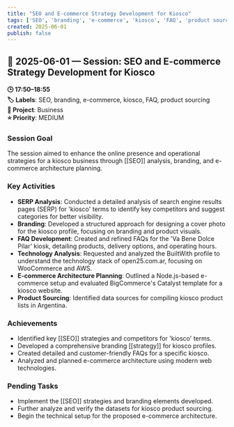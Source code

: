 ```yaml
---
title: "SEO and E-commerce Strategy Development for Kiosco"
tags: ['SEO', 'branding', 'e-commerce', 'kiosco', 'FAQ', 'product sourcing']
created: 2025-06-01
publish: false
---
```


## 📅 2025-06-01 — Session: SEO and E-commerce Strategy Development for Kiosco

**🕒 17:50–18:55**  
**🏷️ Labels**: SEO, branding, e-commerce, kiosco, FAQ, product sourcing  
**📂 Project**: Business  
**⭐ Priority**: MEDIUM  


### Session Goal
The session aimed to enhance the online presence and operational strategies for a kiosco business through [[SEO]] analysis, branding, and e-commerce architecture planning.

### Key Activities
- **SERP Analysis**: Conducted a detailed analysis of search engine results pages (SERP) for 'kiosco' terms to identify key competitors and suggest categories for better visibility.
- **Branding**: Developed a structured approach for designing a cover photo for the kiosco profile, focusing on branding and product visuals.
- **FAQ Development**: Created and refined FAQs for the 'Va Bene Dolce Pilar' kiosk, detailing products, delivery options, and operating hours.
- **Technology Analysis**: Requested and analyzed the BuiltWith profile to understand the technology stack of open25.com.ar, focusing on WooCommerce and AWS.
- **E-commerce Architecture Planning**: Outlined a Node.js-based e-commerce setup and evaluated BigCommerce's Catalyst template for a kiosco website.
- **Product Sourcing**: Identified data sources for compiling kiosco product lists in Argentina.

### Achievements
- Identified key [[SEO]] strategies and competitors for 'kiosco' terms.
- Developed a comprehensive branding [[strategy]] for kiosco profiles.
- Created detailed and customer-friendly FAQs for a specific kiosco.
- Analyzed and planned e-commerce architecture using modern web technologies.

### Pending Tasks
- Implement the [[SEO]] strategies and branding elements developed.
- Further analyze and verify the datasets for kiosco product sourcing.
- Begin the technical setup for the proposed e-commerce architecture.
